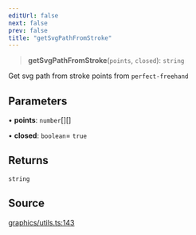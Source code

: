 ```yaml
---
editUrl: false
next: false
prev: false
title: "getSvgPathFromStroke"
---
```


> **getSvgPathFromStroke**(`points`, `closed`): `string`

Get svg path from stroke points from `perfect-freehand`

## Parameters

• **points**: `number`[][]

• **closed**: `boolean`= `true`

## Returns

`string`

## Source

[graphics/utils.ts:143](https://github.com/dgmjs/dgmjs/blob/6298c851d69b83f472385d1ebb3c937ddb56985d/packages/core/src/graphics/utils.ts#L143)
